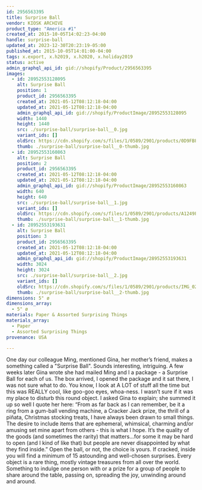 ```yaml
---
id: 2956563395
title: Surprise Ball
vendor: KIOSK ARCHIVE
product_type: "America #1"
created_at: 2015-10-05T14:02:23-04:00
handle: surprise-ball
updated_at: 2023-12-30T20:23:19-05:00
published_at: 2015-10-05T14:01:00-04:00
tags: x.export, x.h2019, x.h2020, x.holiday2019
status: active
admin_graphql_api_id: gid://shopify/Product/2956563395
images:
  - id: 28952553128095
    alt: Surprise Ball
    position: 1
    product_id: 2956563395
    created_at: 2021-05-12T08:12:18-04:00
    updated_at: 2021-05-12T08:12:18-04:00
    admin_graphql_api_id: gid://shopify/ProductImage/28952553128095
    width: 1440
    height: 1440
    src: ./surprise-ball/surprise-ball__0.jpg
    variant_ids: []
    oldSrc: https://cdn.shopify.com/s/files/1/0589/2901/products/0D9FBF1D-94EF-4525-BA88-6977BAD3124D_39c92b65-3331-4898-88c4-14b53edc9f82.jpg?v=1620821538
    thumb: ./surprise-ball/surprise-ball__0-thumb.jpg
  - id: 28952553160863
    alt: Surprise Ball
    position: 2
    product_id: 2956563395
    created_at: 2021-05-12T08:12:18-04:00
    updated_at: 2021-05-12T08:12:18-04:00
    admin_graphql_api_id: gid://shopify/ProductImage/28952553160863
    width: 640
    height: 640
    src: ./surprise-ball/surprise-ball__1.jpg
    variant_ids: []
    oldSrc: https://cdn.shopify.com/s/files/1/0589/2901/products/A1249F46-89E7-4AC3-9C57-5250FCB4913F_b35cc299-cbc3-4701-988a-ad778af62ddf.jpg?v=1620821538
    thumb: ./surprise-ball/surprise-ball__1-thumb.jpg
  - id: 28952553193631
    alt: Surprise Ball
    position: 3
    product_id: 2956563395
    created_at: 2021-05-12T08:12:18-04:00
    updated_at: 2021-05-12T08:12:18-04:00
    admin_graphql_api_id: gid://shopify/ProductImage/28952553193631
    width: 3024
    height: 3024
    src: ./surprise-ball/surprise-ball__2.jpg
    variant_ids: []
    oldSrc: https://cdn.shopify.com/s/files/1/0589/2901/products/IMG_0225_92dd7274-ca7a-47c5-b43f-70a8c6d2b341.jpg?v=1620821538
    thumb: ./surprise-ball/surprise-ball__2-thumb.jpg
dimensions: 5" ø
dimensions_array:
  - 5" ø
materials: Paper & Assorted Surprising Things
materials_array:
  - Paper
  - Assorted Surprising Things
provenance: USA

---
```


One day our colleague Ming, mentioned Gina, her mother’s friend, makes a something called a "Surprise Ball". Sounds interesting, intriguing. A few weeks later Gina wrote she had mailed Ming and I a package - a Surprise Ball for each of us. The box arrived, I opened the package and it sat there, I was not sure what to do. You know, I look at A LOT of stuff all the time but this was REALLY cool, like goo-goo eyes, whoa-ness. I wasn’t sure if it was my place to disturb this round object. I asked Gina to explain; she summed it up so well I quote her here: “From as far back as I can remember, be it a ring from a gum-ball vending machine, a Cracker Jack prize, the thrill of a piñata, Christmas stocking treats, I have always been drawn to small things. The desire to include items that are ephemeral, whimsical, charming and/or amusing set mine apart from others - this is what I hope. It’s the quality of the goods (and sometimes the rarity) that matters...for some it may be hard to open (and I kind of like that) but people are never disappointed by what they find inside.” Open the ball, or not, the choice is yours. If cracked, inside you will find a minimum of 15 astounding and well-chosen surprises. Every object is a rare thing, mostly vintage treasures from all over the world. Something to indulge one person with or a prize for a group of people to share around the table, passing on, spreading the joy, unwinding around and around.